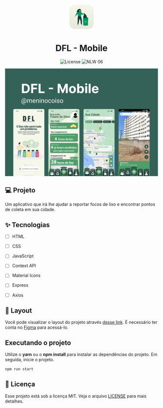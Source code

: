 <h1 align="center">
    <img alt="DFL - Mobile" height="80" title="DFL - Mobile" src=".github/app_icon.png" />
</h1>
<h1 align="center">
  DFL - Mobile
</h1>

<p align="center">
  <img alt="License" src="https://img.shields.io/static/v1?label=license&message=MIT&color=346259&labelColor=26413C">

 <img src="https://img.shields.io/static/v1?label=version&message=web&color=346259&labelColor=26413C" alt="NLW 06" />
</p>


![cover](.github/cover.png?style=flat)


## 💻 Projeto
Um aplicativo que irá lhe ajudar a reportar focos de lixo e encontrar pontos de coleta em sua cidade.

## ✨ Tecnologias

-   [ ] HTML
-   [ ] CSS
-   [ ] JavaScript
-   [ ] Context API
-   [ ] Material Icons
-   [ ] Express
-   [ ] Axios


## 🔖 Layout

Você pode visualizar o layout do projeto através [desse link](https://www.figma.com/file/6PllN3nfMjMHgkNk6AKCRV). É necessário ter conta no [Figma](http://figma.com/) para acessá-lo.


## Executando o projeto

Utilize o **yarn** ou o **npm install** para instalar as dependências do projeto.
Em seguida, inicie o projeto.

```cl
npm run start
```



## 📄 Licença

Esse projeto está sob a licença MIT. Veja o arquivo [LICENSE](LICENSE.md) para mais detalhes.

<br />